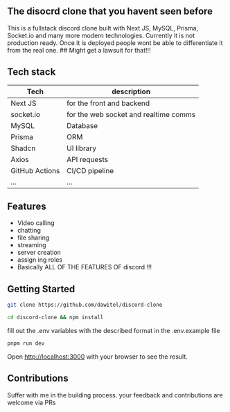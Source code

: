 ## The disocrd clone that you havent seen before

This is a fullstack discord clone built with Next JS, MySQL, Prisma, Socket.io and many more modern technologies. Currently it is not production ready.
Once it is deployed people wont be able to differentiate it from the real one. ## Might get a lawsuit for that!!!

## Tech stack 

| Tech | description |
| ------- | ----------- |
| Next JS | for the front and backend |
| socket.io | for the web socket and realtime comms |
| MySQL | Database |
| Prisma | ORM |
| Shadcn | UI library |
| Axios | API requests |
| GitHub Actions | CI/CD pipeline |
| ... | ... |

## Features

- Video calling
- chatting
- file sharing
- streaming
- server creation
- assign ing roles
- Basically ALL OF THE FEATURES OF discord !!!

  
## Getting Started

```bash
git clone https://github.com/dawitel/discord-clone

```
```bash
cd discord-clone && npm install

```
fill out the .env variables with the described format in the .env.example file

```bash
pnpm run dev
```

Open [http://localhost:3000](http://localhost:3000) with your browser to see the result.

## Contributions
Suffer with me in the building process. your feedback and contributions are welcome via PRs

